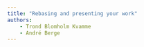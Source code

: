 ```yaml
---
title: "Rebasing and presenting your work"
authors:
    - Trond Blomholm Kvamme
    - André Berge
---
```

